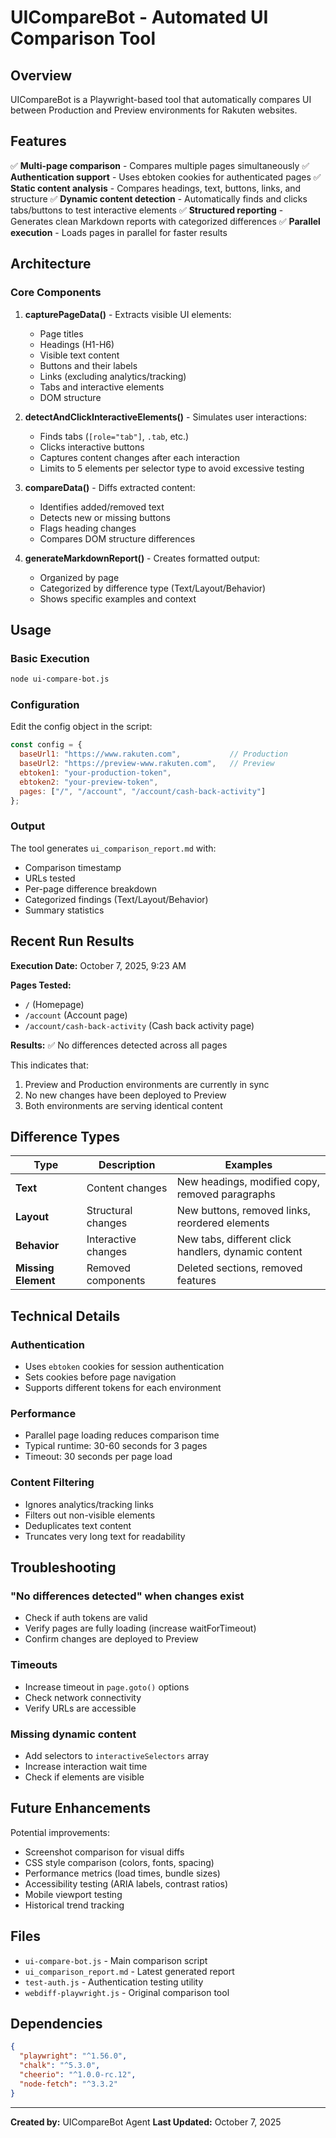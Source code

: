 # UICompareBot - Automated UI Comparison Tool

## Overview
UICompareBot is a Playwright-based tool that automatically compares UI between Production and Preview environments for Rakuten websites.

## Features
✅ **Multi-page comparison** - Compares multiple pages simultaneously
✅ **Authentication support** - Uses ebtoken cookies for authenticated pages
✅ **Static content analysis** - Compares headings, text, buttons, links, and structure
✅ **Dynamic content detection** - Automatically finds and clicks tabs/buttons to test interactive elements
✅ **Structured reporting** - Generates clean Markdown reports with categorized differences
✅ **Parallel execution** - Loads pages in parallel for faster results

## Architecture

### Core Components

1. **capturePageData()** - Extracts visible UI elements:
   - Page titles
   - Headings (H1-H6)
   - Visible text content
   - Buttons and their labels
   - Links (excluding analytics/tracking)
   - Tabs and interactive elements
   - DOM structure

2. **detectAndClickInteractiveElements()** - Simulates user interactions:
   - Finds tabs (`[role="tab"]`, `.tab`, etc.)
   - Clicks interactive buttons
   - Captures content changes after each interaction
   - Limits to 5 elements per selector type to avoid excessive testing

3. **compareData()** - Diffs extracted content:
   - Identifies added/removed text
   - Detects new or missing buttons
   - Flags heading changes
   - Compares DOM structure differences

4. **generateMarkdownReport()** - Creates formatted output:
   - Organized by page
   - Categorized by difference type (Text/Layout/Behavior)
   - Shows specific examples and context

## Usage

### Basic Execution
```bash
node ui-compare-bot.js
```

### Configuration
Edit the config object in the script:
```javascript
const config = {
  baseUrl1: "https://www.rakuten.com",           // Production
  baseUrl2: "https://preview-www.rakuten.com",   // Preview
  ebtoken1: "your-production-token",
  ebtoken2: "your-preview-token",
  pages: ["/", "/account", "/account/cash-back-activity"]
};
```

### Output
The tool generates `ui_comparison_report.md` with:
- Comparison timestamp
- URLs tested
- Per-page difference breakdown
- Categorized findings (Text/Layout/Behavior)
- Summary statistics

## Recent Run Results

**Execution Date:** October 7, 2025, 9:23 AM

**Pages Tested:**
- `/` (Homepage)
- `/account` (Account page)
- `/account/cash-back-activity` (Cash back activity page)

**Results:** ✅ No differences detected across all pages

This indicates that:
1. Preview and Production environments are currently in sync
2. No new changes have been deployed to Preview
3. Both environments are serving identical content

## Difference Types

| Type | Description | Examples |
|------|-------------|----------|
| **Text** | Content changes | New headings, modified copy, removed paragraphs |
| **Layout** | Structural changes | New buttons, removed links, reordered elements |
| **Behavior** | Interactive changes | New tabs, different click handlers, dynamic content |
| **Missing Element** | Removed components | Deleted sections, removed features |

## Technical Details

### Authentication
- Uses `ebtoken` cookies for session authentication
- Sets cookies before page navigation
- Supports different tokens for each environment

### Performance
- Parallel page loading reduces comparison time
- Typical runtime: 30-60 seconds for 3 pages
- Timeout: 30 seconds per page load

### Content Filtering
- Ignores analytics/tracking links
- Filters out non-visible elements
- Deduplicates text content
- Truncates very long text for readability

## Troubleshooting

### "No differences detected" when changes exist
- Check if auth tokens are valid
- Verify pages are fully loading (increase waitForTimeout)
- Confirm changes are deployed to Preview

### Timeouts
- Increase timeout in `page.goto()` options
- Check network connectivity
- Verify URLs are accessible

### Missing dynamic content
- Add selectors to `interactiveSelectors` array
- Increase interaction wait time
- Check if elements are visible

## Future Enhancements

Potential improvements:
- Screenshot comparison for visual diffs
- CSS style comparison (colors, fonts, spacing)
- Performance metrics (load times, bundle sizes)
- Accessibility testing (ARIA labels, contrast ratios)
- Mobile viewport testing
- Historical trend tracking

## Files

- `ui-compare-bot.js` - Main comparison script
- `ui_comparison_report.md` - Latest generated report
- `test-auth.js` - Authentication testing utility
- `webdiff-playwright.js` - Original comparison tool

## Dependencies

```json
{
  "playwright": "^1.56.0",
  "chalk": "^5.3.0",
  "cheerio": "^1.0.0-rc.12",
  "node-fetch": "^3.3.2"
}
```

---

**Created by:** UICompareBot Agent
**Last Updated:** October 7, 2025
